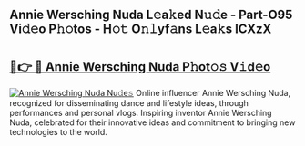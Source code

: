 ## Annie Wersching Nuda L𝚎a𝚔ed N𝚞𝚍e - Part-O95 Vi𝚍𝚎o P𝚑𝚘tos - H𝚘𝚝 O𝚗𝚕yf𝚊ns L𝚎a𝚔s lCXzX

# <h2><a href="http://kf1j5q.oniu.top/?m=Annie+Wersching+Nuda">🔗👉 🔴 Annie Wersching Nuda P𝚑ot𝚘𝚜 V𝚒d𝚎o</a></h2>

[![Annie Wersching Nuda Nu𝚍e𝚜](https://i.imgur.com/0qMVB7G.gif)](http://kf1j5q.oniu.top/?m=Annie+Wersching+Nuda)
Online influencer Annie Wersching Nuda, recognized for disseminating dance and lifestyle ideas, through performances and personal vlogs. Inspiring inventor Annie Wersching Nuda, celebrated for their innovative ideas and commitment to bringing new technologies to the world.  
